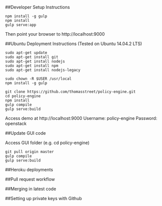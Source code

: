 ##Developer Setup Instructions

```
npm install -g gulp
npm install
gulp serve:app
```

Then point your browser to http://localhost:9000

##Ubuntu Deployment Instructions
(Tested on Ubuntu 14.04.2 LTS)
```
sudo apt-get update
sudo apt-get install git
sudo apt-get install nodejs
sudo apt-get install npm
sudo apt-get install nodejs-legacy

sudo chown -R $USER /usr/local
npm install -g gulp

git clone https://github.com/thomasstreet/policy-engine.git
cd policy-engine
npm install
gulp compile
gulp serve:build
```

Access demo at http://localhost:9000
Username: policy-engine
Password: openstack

##Update GUI code

Access GUI folder (e.g. cd policy-engine)
```
git pull origin master
gulp compile
gulp serve:build
```

##Heroku deployments

##Pull request workflow

##Merging in latest code

##Setting up private keys with Github